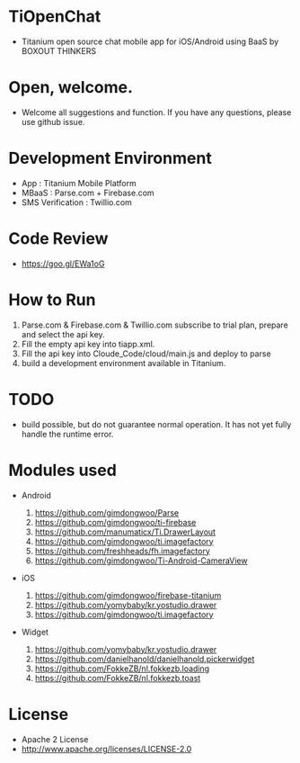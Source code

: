 # TiOpenChat
- Titanium open source chat mobile app for iOS/Android using BaaS by BOXOUT THINKERS

# Open, welcome.
- Welcome all suggestions and function.
If you have any questions, please use github issue.

# Development Environment
- App : Titanium Mobile Platform
- MBaaS : Parse.com + Firebase.com
- SMS Verification : Twillio.com

# Code Review
- https://goo.gl/EWa1oG

# How to Run
1. Parse.com & Firebase.com & Twillio.com subscribe to trial plan, prepare and select the api key.
2. Fill the empty api key into tiapp.xml.
3. Fill the api key into Cloude_Code/cloud/main.js and deploy to parse
4. build a development environment available in Titanium.

# TODO
- build possible, but do not guarantee normal operation.
It has not yet fully handle the runtime error.

# Modules used
- Android
  1. https://github.com/gimdongwoo/Parse
  2. https://github.com/gimdongwoo/ti-firebase
  3. https://github.com/manumaticx/Ti.DrawerLayout
  4. https://github.com/gimdongwoo/ti.imagefactory
  5. https://github.com/freshheads/fh.imagefactory
  6. https://github.com/gimdongwoo/Ti-Android-CameraView

- iOS
  1. https://github.com/gimdongwoo/firebase-titanium
  2. https://github.com/yomybaby/kr.yostudio.drawer
  3. https://github.com/gimdongwoo/ti.imagefactory

- Widget
  1. https://github.com/yomybaby/kr.yostudio.drawer
  2. https://github.com/danielhanold/danielhanold.pickerwidget
  3. https://github.com/FokkeZB/nl.fokkezb.loading
  4. https://github.com/FokkeZB/nl.fokkezb.toast

# License
- Apache 2 License
- http://www.apache.org/licenses/LICENSE-2.0
